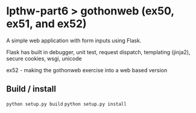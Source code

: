 # lpthw-part6 > gothonweb (ex50, ex51, and ex52)
A simple web application with form inputs using Flask.

Flask has built in debugger, unit test, request dispatch, templating (jinja2), secure cookies, wsgi, unicode

ex52 - making the gothonweb exercise into a web based version

## Build / install
```python setup.py build```
```python setup.py install```
